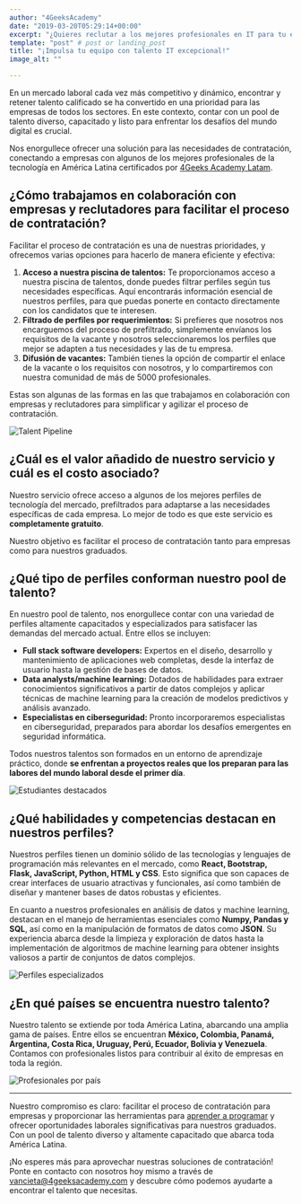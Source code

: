 ```yaml
---
author: "4GeeksAcademy"
date: "2019-03-20T05:29:14+00:00"
excerpt: "¿Quieres reclutar a los mejores profesionales en IT para tu empresa de forma sencilla? ¡Estás en el lugar correcto!"
template: "post" # post or landing_post
title: "¡Impulsa tu equipo con talento IT excepcional!"
image_alt: ""

---
```



En un mercado laboral cada vez más competitivo y dinámico, encontrar y retener talento calificado se ha convertido en una prioridad para las empresas de todos los sectores. En este contexto, contar con un pool de talento diverso, capacitado y listo para enfrentar los desafíos del mundo digital es crucial.

Nos enorgullece ofrecer una solución para las necesidades de contratación, conectando a empresas con algunos de los mejores profesionales de la tecnología en América Latina certificados por [4Geeks Academy Latam](https://www.linkedin.com/school/4geeks-academy-latino/).


## ¿Cómo trabajamos en colaboración con empresas y reclutadores para facilitar el proceso de contratación?

Facilitar el proceso de contratación es una de nuestras prioridades, y ofrecemos varias opciones para hacerlo de manera eficiente y efectiva:

1. **Acceso a nuestra piscina de talentos:** Te proporcionamos acceso a nuestra piscina de talentos, donde puedes filtrar perfiles según tus necesidades específicas. Aquí encontrarás información esencial de nuestros perfiles, para que puedas ponerte en contacto directamente con los candidatos que te interesen.
2. **Filtrado de perfiles por requerimientos:** Si prefieres que nosotros nos encarguemos del proceso de prefiltrado, simplemente envíanos los requisitos de la vacante y nosotros seleccionaremos los perfiles que mejor se adapten a tus necesidades y las de tu empresa.
3. **Difusión de vacantes:** También tienes la opción de compartir el enlace de la vacante o los requisitos con nosotros, y lo compartiremos con nuestra comunidad de más de 5000 profesionales.

Estas son algunas de las formas en las que trabajamos en colaboración con empresas y reclutadores para simplificar y agilizar el proceso de contratación.

![Talent Pipeline](https://breathecode.herokuapp.com/v1/media/file/talent-pipeline-4-jpg?)

## ¿Cuál es el valor añadido de nuestro servicio y cuál es el costo asociado?

Nuestro servicio ofrece acceso a algunos de los mejores perfiles de tecnología del mercado, prefiltrados para adaptarse a las necesidades específicas de cada empresa. Lo mejor de todo es que este servicio es **completamente gratuito**.

Nuestro objetivo es facilitar el proceso de contratación tanto para empresas como para nuestros graduados.

## ¿Qué tipo de perfiles conforman nuestro pool de talento?

En nuestro pool de talento, nos enorgullece contar con una variedad de perfiles altamente capacitados y especializados para satisfacer las demandas del mercado actual. Entre ellos se incluyen:

- **Full stack software developers:** Expertos en el diseño, desarrollo y mantenimiento de aplicaciones web completas, desde la interfaz de usuario hasta la gestión de bases de datos.
- **Data analysts/machine learning:** Dotados de habilidades para extraer conocimientos significativos a partir de datos complejos y aplicar técnicas de machine learning para la creación de modelos predictivos y análisis avanzado.
- **Especialistas en ciberseguridad:** Pronto incorporaremos especialistas en ciberseguridad, preparados para abordar los desafíos emergentes en seguridad informática.

Todos nuestros talentos son formados en un entorno de aprendizaje práctico, donde **se enfrentan a proyectos reales que los preparan para las labores del mundo laboral desde el primer día**.

![Estudiantes destacados](https://breathecode.herokuapp.com/v1/media/file/talent-pipeline-3-jpg?)

## ¿Qué habilidades y competencias destacan en nuestros perfiles?

Nuestros perfiles tienen un dominio sólido de las tecnologías y lenguajes de programación más relevantes en el mercado, como **React, Bootstrap, Flask, JavaScript, Python, HTML y CSS**. Esto significa que son capaces de crear interfaces de usuario atractivas y funcionales, así como también de diseñar y mantener bases de datos robustas y eficientes.

En cuanto a nuestros profesionales en análisis de datos y machine learning, destacan en el manejo de herramientas esenciales como **Numpy, Pandas y SQL**, así como en la manipulación de formatos de datos como **JSON**. Su experiencia abarca desde la limpieza y exploración de datos hasta la implementación de algoritmos de machine learning para obtener insights valiosos a partir de conjuntos de datos complejos.

![Perfiles especializados](https://breathecode.herokuapp.com/v1/media/file/talent-pipeline-2-jpg)

## ¿En qué países se encuentra nuestro talento?

Nuestro talento se extiende por toda América Latina, abarcando una amplia gama de países. Entre ellos se encuentran **México, Colombia, Panamá, Argentina, Costa Rica, Uruguay, Perú, Ecuador, Bolivia y Venezuela**. Contamos con profesionales listos para contribuir al éxito de empresas en toda la región.

![Profesionales por país](https://breathecode.herokuapp.com/v1/media/file/talent-pipeline-1-jpg)

---

Nuestro compromiso es claro: facilitar el proceso de contratación para empresas y proporcionar las herramientas para [aprender a programar](https://4geeksacademy.com/es/landing/aprende-a-programar) y ofrecer  oportunidades laborales significativas para nuestros graduados. Con un pool de talento diverso y altamente capacitado que abarca toda América Latina.

¡No esperes más para aprovechar nuestras soluciones de contratación! Ponte en contacto con nosotros hoy mismo a través de vancieta@4geeksacademy.com y descubre cómo podemos ayudarte a encontrar el talento que necesitas.

